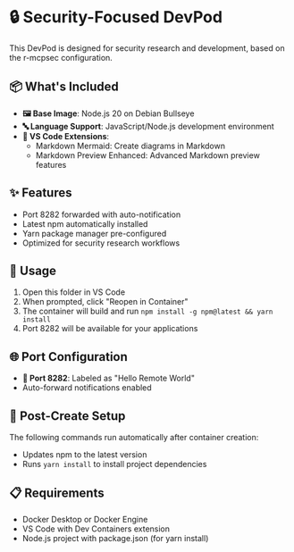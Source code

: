 # 🔒 Security-Focused DevPod

This DevPod is designed for security research and development, based on the r-mcpsec configuration.

## 📦 What's Included

- **🖼️ Base Image**: Node.js 20 on Debian Bullseye
- **🔤 Language Support**: JavaScript/Node.js development environment
- **🧬 VS Code Extensions**:
  - Markdown Mermaid: Create diagrams in Markdown
  - Markdown Preview Enhanced: Advanced Markdown preview features

## ✨ Features

- Port 8282 forwarded with auto-notification
- Latest npm automatically installed
- Yarn package manager pre-configured
- Optimized for security research workflows

## 🚀 Usage

1. Open this folder in VS Code
2. When prompted, click "Reopen in Container"
3. The container will build and run `npm install -g npm@latest && yarn install`
4. Port 8282 will be available for your applications

## 🌐 Port Configuration

- **🔌 Port 8282**: Labeled as "Hello Remote World"
- Auto-forward notifications enabled

## 🔨 Post-Create Setup

The following commands run automatically after container creation:
- Updates npm to the latest version
- Runs `yarn install` to install project dependencies

## 📋 Requirements

- Docker Desktop or Docker Engine
- VS Code with Dev Containers extension
- Node.js project with package.json (for yarn install)